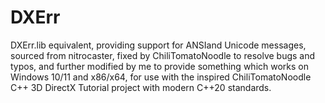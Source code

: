 # DXErr
DXErr.lib equivalent, providing support for ANSIand Unicode messages, sourced from nitrocaster, fixed by ChiliTomatoNoodle to resolve bugs and typos, and further modified by me to provide something which works on Windows 10/11 and x86/x64, for use with the inspired ChiliTomatoNoodle C++ 3D DirectX Tutorial project with modern C++20 standards.
